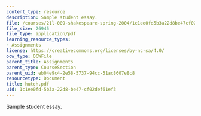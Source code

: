 ```yaml
---
content_type: resource
description: Sample student essay.
file: /courses/21l-009-shakespeare-spring-2004/1c1ee0fd5b3a22d8be47cf02def61ef3_hutch.pdf
file_size: 26945
file_type: application/pdf
learning_resource_types:
- Assignments
license: https://creativecommons.org/licenses/by-nc-sa/4.0/
ocw_type: OCWFile
parent_title: Assignments
parent_type: CourseSection
parent_uid: eb04e9c4-2e58-5737-94cc-51ac8607e8c8
resourcetype: Document
title: hutch.pdf
uid: 1c1ee0fd-5b3a-22d8-be47-cf02def61ef3
---
```

Sample student essay.